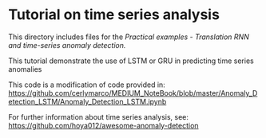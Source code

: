 Tutorial on time series analysis
================================

This directory includes files for the *Practical examples - Translation RNN and time-series anomaly detection.*

This tutorial demonstrate the use of LSTM or GRU in predicting time series anomalies 

This code is a modification of code provided in:
https://github.com/cerlymarco/MEDIUM_NoteBook/blob/master/Anomaly_Detection_LSTM/Anomaly_Detection_LSTM.ipynb

For further information about time series analysis, see: 
https://github.com/hoya012/awesome-anomaly-detection
